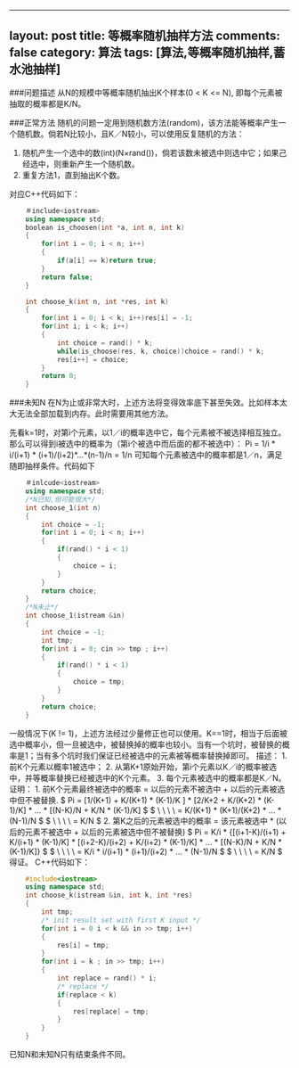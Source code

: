 
---
layout: post
title: 等概率随机抽样方法
comments: false
category: 算法
tags: [算法,等概率随机抽样,蓄水池抽样]
---


###问题描述
从N的规模中等概率随机抽出K个样本(0 < K <= N), 即每个元素被抽取的概率都是K/N。

###正常方法
随机的问题一定用到随机数方法(random)，该方法能等概率产生一个随机数。倘若N比较小，且K／N较小，可以使用反复随机的方法：
1. 随机产生一个选中的数(int)(N×rand())，倘若该数未被选中则选中它；如果己经选中，则重新产生一个随机数。
2. 重复方法1，直到抽出K个数。

对应C++代码如下：

```C++
	＃include<iostream>
	using namespace std;
    boolean is_choosen(int *a, int n, int k)
    {
        for(int i = 0; i < n; i++)
        {
	        if(a[i] == k)return true;
        }
        return false;
    }

	int choose_k(int n, int *res, int k)
	{
	    for(int i = 0; i < k; i++)res[i] = -1;
		for(int i; i < k; i++)
		{
			int choice = rand() * k;
			while(is_choose(res, k, choice))choice = rand() * k;
			res[i++] = choice;
		}
		return 0;
	}
```

###未知N
在N为止或非常大时，上述方法将变得效率底下甚至失效。比如样本太大无法全部加载到内存。此时需要用其他方法。

先看k=1时，对第i个元素，以1／i的概率选中它，每个元素被不被选择相互独立。那么可以得到i被选中的概率为（第i个被选中而后面的都不被选中）：
		Pi = 1/i * i/(i+1) * (i+1)/(i+2)\*...\*(n-1)/n = 1/n
可知每个元素被选中的概率都是1／n，满足随即抽样条件。代码如下

```C++
	＃inlcude<iostream>
	using namespace std;
	/*N已知,但可能很大*/
	int choose_1(int n)
	{
		int choice = -1;
		for(int i = 0; i < n; i++)
		{
			if(rand() * i < 1)
			{
				choice = i;
			}
		}
		return choice;
	}
	/*N未止*/
	int choose_1(istream &in)
	{
		int choice = -1;
		int tmp;
		for(int i = 0; cin >> tmp ; i++)
		{
			if(rand() * i < 1)
			{
				choice = tmp;
			}
		}
		return choice;
	}
```

<!-- more -->

一般情况下(K != 1)，上述方法经过少量修正也可以使用。K==1时，相当于后面被选中概率小，但一旦被选中，被替换掉的概率也较小。当有一个坑时，被替换的概率是1；当有多个坑时我们保证已经被选中的元素被等概率替换掉即可。
描述：
		1. 前K个元素以概率1被选中；
		2. 从第K+1原始开始，第i个元素以K／i的概率被选中，并等概率替换已经被选中的K个元素。
		3. 每个元素被选中的概率都是K／N。
证明：
		1. 前K个元素最终被选中的概率 = 以后的元素不被选中 + 以后的元素被选中但不被替换.
			$ Pi = [1/(K+1) + K/(K+1) * (K-1)/K ] * [2/K+2 + K/(K+2) * (K-1)/K] * ... * [(N-K)/N + K/N * (K-1)/K] $
			$ \ \ \ \ = K/(K+1) * (K+1)/(K+2) * ... * (N-1)/N $
	        $ \ \ \ \ = K/N $
	    2. 第K之后的元素被选中的概率 = 该元素被选中 * (以后的元素不被选中 + 以后的元素被选中但不被替换)
		    $ Pi = K/i * {[(i+1-K)/(i+1) + K/(i+1) * (K-1)/K] * [(i+2-K)/(i+2) + K/(i+2) * (K-1)/K] * ... * [(N-K)/N + K/N * (K-1)/K]} $
		    $ \ \ \ \ = K/i *  i/(i+1) * (i+1)/(i+2) * ... * (N-1)/N $
		    $ \ \ \ \ = K/N $
	得证。
C++代码如下：

```C++
	#include<iostream>
	using namespace std;
	int choose_k(istream &in, int k, int *res)
	{
	    int tmp;
	    /* init result set with first K input */
	    for(int i = 0 i < k && in >> tmp; i++)
	    {
		    res[i] = tmp;
	    }
		for(int i = k ; in >> tmp; i++)
		{
			int replace = rand() * i;
			/* replace */
			if(replace < k)
			{
				res[replace] = tmp;
			}
		}
	}
```
已知N和未知N只有结束条件不同。
